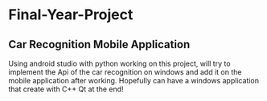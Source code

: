 # Final-Year-Project
## Car Recognition Mobile Application

Using android studio with python working on this project, will try to implement the Api of the car recognition on windows and add it on the mobile application after working. Hopefully can have a windows application that create with C++ Qt at the end!